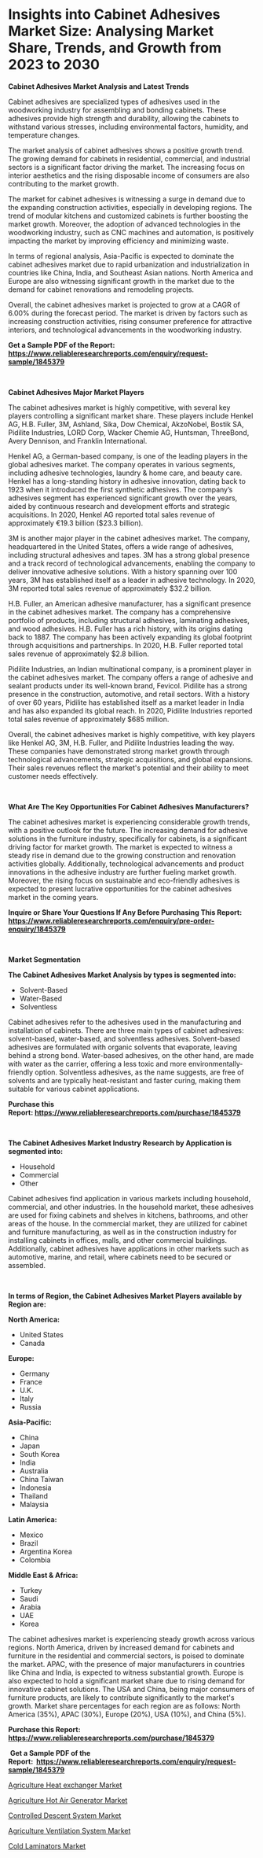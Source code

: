 <p><h1>Insights into Cabinet Adhesives Market Size: Analysing Market Share, Trends, and Growth from 2023 to 2030</h1></p><p><strong>Cabinet Adhesives Market Analysis and Latest Trends</strong></p>
<p><p>Cabinet adhesives are specialized types of adhesives used in the woodworking industry for assembling and bonding cabinets. These adhesives provide high strength and durability, allowing the cabinets to withstand various stresses, including environmental factors, humidity, and temperature changes.</p><p>The market analysis of cabinet adhesives shows a positive growth trend. The growing demand for cabinets in residential, commercial, and industrial sectors is a significant factor driving the market. The increasing focus on interior aesthetics and the rising disposable income of consumers are also contributing to the market growth.</p><p>The market for cabinet adhesives is witnessing a surge in demand due to the expanding construction activities, especially in developing regions. The trend of modular kitchens and customized cabinets is further boosting the market growth. Moreover, the adoption of advanced technologies in the woodworking industry, such as CNC machines and automation, is positively impacting the market by improving efficiency and minimizing waste.</p><p>In terms of regional analysis, Asia-Pacific is expected to dominate the cabinet adhesives market due to rapid urbanization and industrialization in countries like China, India, and Southeast Asian nations. North America and Europe are also witnessing significant growth in the market due to the demand for cabinet renovations and remodeling projects.</p><p>Overall, the cabinet adhesives market is projected to grow at a CAGR of 6.00% during the forecast period. The market is driven by factors such as increasing construction activities, rising consumer preference for attractive interiors, and technological advancements in the woodworking industry.</p></p>
<p><strong>Get a Sample PDF of the Report:&nbsp; <a href="https://www.reliableresearchreports.com/enquiry/request-sample/1845379">https://www.reliableresearchreports.com/enquiry/request-sample/1845379</a></strong></p>
<p>&nbsp;</p>
<p><strong>Cabinet Adhesives Major Market Players</strong></p>
<p><p>The cabinet adhesives market is highly competitive, with several key players controlling a significant market share. These players include Henkel AG, H.B. Fuller, 3M, Ashland, Sika, Dow Chemical, AkzoNobel, Bostik SA, Pidilite Industries, LORD Corp, Wacker Chemie AG, Huntsman, ThreeBond, Avery Dennison, and Franklin International.</p><p>Henkel AG, a German-based company, is one of the leading players in the global adhesives market. The company operates in various segments, including adhesive technologies, laundry & home care, and beauty care. Henkel has a long-standing history in adhesive innovation, dating back to 1923 when it introduced the first synthetic adhesives. The company’s adhesives segment has experienced significant growth over the years, aided by continuous research and development efforts and strategic acquisitions. In 2020, Henkel AG reported total sales revenue of approximately €19.3 billion ($23.3 billion).</p><p>3M is another major player in the cabinet adhesives market. The company, headquartered in the United States, offers a wide range of adhesives, including structural adhesives and tapes. 3M has a strong global presence and a track record of technological advancements, enabling the company to deliver innovative adhesive solutions. With a history spanning over 100 years, 3M has established itself as a leader in adhesive technology. In 2020, 3M reported total sales revenue of approximately $32.2 billion.</p><p>H.B. Fuller, an American adhesive manufacturer, has a significant presence in the cabinet adhesives market. The company has a comprehensive portfolio of products, including structural adhesives, laminating adhesives, and wood adhesives. H.B. Fuller has a rich history, with its origins dating back to 1887. The company has been actively expanding its global footprint through acquisitions and partnerships. In 2020, H.B. Fuller reported total sales revenue of approximately $2.8 billion.</p><p>Pidilite Industries, an Indian multinational company, is a prominent player in the cabinet adhesives market. The company offers a range of adhesive and sealant products under its well-known brand, Fevicol. Pidilite has a strong presence in the construction, automotive, and retail sectors. With a history of over 60 years, Pidilite has established itself as a market leader in India and has also expanded its global reach. In 2020, Pidilite Industries reported total sales revenue of approximately $685 million.</p><p>Overall, the cabinet adhesives market is highly competitive, with key players like Henkel AG, 3M, H.B. Fuller, and Pidilite Industries leading the way. These companies have demonstrated strong market growth through technological advancements, strategic acquisitions, and global expansions. Their sales revenues reflect the market's potential and their ability to meet customer needs effectively.</p></p>
<p>&nbsp;</p>
<p><strong>What Are The Key Opportunities For Cabinet Adhesives Manufacturers?</strong></p>
<p><p>The cabinet adhesives market is experiencing considerable growth trends, with a positive outlook for the future. The increasing demand for adhesive solutions in the furniture industry, specifically for cabinets, is a significant driving factor for market growth. The market is expected to witness a steady rise in demand due to the growing construction and renovation activities globally. Additionally, technological advancements and product innovations in the adhesive industry are further fueling market growth. Moreover, the rising focus on sustainable and eco-friendly adhesives is expected to present lucrative opportunities for the cabinet adhesives market in the coming years.</p></p>
<p><strong>Inquire or Share Your Questions If Any Before Purchasing This Report: <a href="https://www.reliableresearchreports.com/enquiry/pre-order-enquiry/1845379">https://www.reliableresearchreports.com/enquiry/pre-order-enquiry/1845379</a></strong></p>
<p>&nbsp;</p>
<p><strong>Market Segmentation</strong></p>
<p><strong>The Cabinet Adhesives Market Analysis by types is segmented into:</strong></p>
<p><ul><li>Solvent-Based</li><li>Water-Based</li><li>Solventless</li></ul></p>
<p><p>Cabinet adhesives refer to the adhesives used in the manufacturing and installation of cabinets. There are three main types of cabinet adhesives: solvent-based, water-based, and solventless adhesives. Solvent-based adhesives are formulated with organic solvents that evaporate, leaving behind a strong bond. Water-based adhesives, on the other hand, are made with water as the carrier, offering a less toxic and more environmentally-friendly option. Solventless adhesives, as the name suggests, are free of solvents and are typically heat-resistant and faster curing, making them suitable for various cabinet applications.</p></p>
<p><strong>Purchase this Report:&nbsp;<a href="https://www.reliableresearchreports.com/purchase/1845379">https://www.reliableresearchreports.com/purchase/1845379</a></strong></p>
<p>&nbsp;</p>
<p><strong>The Cabinet Adhesives Market Industry Research by Application is segmented into:</strong></p>
<p><ul><li>Household</li><li>Commercial</li><li>Other</li></ul></p>
<p><p>Cabinet adhesives find application in various markets including household, commercial, and other industries. In the household market, these adhesives are used for fixing cabinets and shelves in kitchens, bathrooms, and other areas of the house. In the commercial market, they are utilized for cabinet and furniture manufacturing, as well as in the construction industry for installing cabinets in offices, malls, and other commercial buildings. Additionally, cabinet adhesives have applications in other markets such as automotive, marine, and retail, where cabinets need to be secured or assembled.</p></p>
<p>&nbsp;</p>
<p><strong>In terms of Region, the Cabinet Adhesives Market Players available by Region are:</strong></p>
<p>
    <p> <strong> North America: </strong>
        <ul>
            <li>United States</li>
            <li>Canada</li>
        </ul>
        </p> 
    <p> <strong> Europe: </strong>
        <ul>
            <li>Germany</li>
            <li>France</li>
            <li>U.K.</li>
            <li>Italy</li>
            <li>Russia</li>
        </ul>
        </p> 
    <p> <strong> Asia-Pacific: </strong>
        <ul>
            <li>China</li>
            <li>Japan</li>
            <li>South Korea</li>
            <li>India</li>
            <li>Australia</li>
            <li>China Taiwan</li>
            <li>Indonesia</li>
            <li>Thailand</li>
            <li>Malaysia</li>
        </ul>
        </p> 
    <p> <strong> Latin America: </strong>
        <ul>
            <li>Mexico</li>
            <li>Brazil</li>
            <li>Argentina Korea</li>
            <li>Colombia</li>
        </ul>
        </p> 
    <p> <strong> Middle East & Africa: </strong>
        <ul>
            <li>Turkey</li>
            <li>Saudi</li>
            <li>Arabia</li>
            <li>UAE</li>
            <li>Korea</li>
        </ul>
    </p>
    </p>
<p><p>The cabinet adhesives market is experiencing steady growth across various regions. North America, driven by increased demand for cabinets and furniture in the residential and commercial sectors, is poised to dominate the market. APAC, with the presence of major manufacturers in countries like China and India, is expected to witness substantial growth. Europe is also expected to hold a significant market share due to rising demand for innovative cabinet solutions. The USA and China, being major consumers of furniture products, are likely to contribute significantly to the market's growth. Market share percentages for each region are as follows: North America (35%), APAC (30%), Europe (20%), USA (10%), and China (5%).</p></p>
<p><strong>Purchase this Report: <a href="https://www.reliableresearchreports.com/purchase/1845379">https://www.reliableresearchreports.com/purchase/1845379</a></strong></p>
<p>&nbsp;<strong>Get a Sample PDF of the Report:&nbsp;&nbsp;<a href="https://www.reliableresearchreports.com/enquiry/request-sample/1845379">https://www.reliableresearchreports.com/enquiry/request-sample/1845379</a></strong></p>
<p><strong></strong></p>
<p><p><a href="https://www.linkedin.com/pulse/agriculture-heat-exchanger-market-research-report-unlocks-analysis-zfkbe/">Agriculture Heat exchanger Market</a></p><p><a href="https://www.linkedin.com/pulse/agriculture-hot-air-generator-market-size-share-global-analysis-x4rte/">Agriculture Hot Air Generator Market</a></p><p><a href="https://medium.com/@jamesday5g/controlled-descent-system-market-analysis-its-cagr-market-segmentation-and-global-industry-709756d9938e">Controlled Descent System Market</a></p><p><a href="https://www.linkedin.com/pulse/agriculture-ventilation-system-market-research-report-g6fye/">Agriculture Ventilation System Market</a></p><p><a href="https://medium.com/@waltercruz6g/cold-laminators-market-comprehensive-assessment-by-type-application-and-geography-a7eb35885af0">Cold Laminators Market</a></p></p>